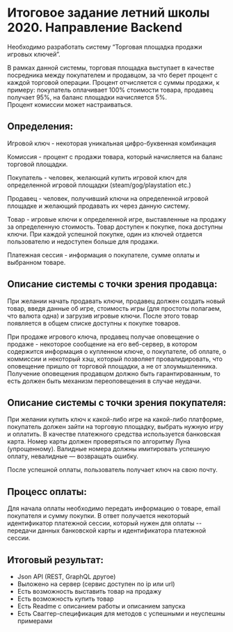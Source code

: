# Итоговое задание летний школы 2020. Направление Backend
Необходимо разработать систему “Торговая площадка продажи игровых ключей”.

В рамках данной системы, торговая площадка выступает в качестве посредника между покупателем и продавцом, за что берет процент с каждой торговой операции. 
Процент отчисляется с суммы продажи, к примеру: покупатель оплачивает 100% стоимости товара, продавец получает 95%, на баланс площадки начисляется 5%.  
Процент комиссии может настраиваться. 

## Определения: 
Игровой ключ - некоторая уникальная цифро-буквенная комбинация

Комиссия - процент с продажи товара, который начисляется на баланс торговой площадки.

Покупатель - человек, желающий купить игровой ключ для определенной игровой площадки (steam/gog/playstation etc.)

Продавец - человек, получивший ключи на определенной игровой площадке и желающий продавать их через данную систему.

Товар - игровые ключи к определенной игре, выставленные на продажу за определенную стоимость. Товар доступен к покупке, пока доступны ключи. При каждой успешной покупке, один из ключей отдается пользователю и недоступен больше для продажи.

Платежная сессия - информация о покупателе, сумме оплаты и выбранном товаре.

## Описание системы с точки зрения продавца:
При желании начать продавать ключи, продавец должен создать новый товар, введя данные об игре, стоимость игры (для простоты полагаем, что валюта одна) и загрузив игровые ключи. После этого товар появляется в общем списке доступны к покупке товаров. 

При продаже игрового ключа, продавец получае оповещение о продаже - некоторое сообщение на его веб-сервер, в котором содержится информация о купленном ключе, о покупателе, об оплате, о коммиссии и некоторый хэш, который позволяет провалидировать, что оповещение пришло от торговой площадки, а не от злоумышленника. Получение оповещения продавцом должно быть гарантированным, то есть должен быть механизм переоповещения в случае неудачи.

## Описание системы с точки зрения покупателя:
При желании купить ключ к какой-либо игре на какой-либо платформе, покупатель должен зайти на торговую площадку, выбрать нужную игру и оплатить. В качестве платежного средства используется банковская карта. Номер карты должен проверяться по алгоритму Луна (упрощенному). Валидные номера должны имитировать успешную оплату, невалидные — возвращать ошибку. 

После успешной оплаты, пользователь получает ключ на свою почту.

## Процесс оплаты:
Для начала оплаты необходимо передать информацию о товаре, email покупателя и сумму покупки. В ответ получается некоторый идентификатор платежной сессии, который нужен для оплаты -- передачи данных банковской карты и идентификатора платежной сессии.

## Итоговый результат:
- Json API (REST, GraphQL другое)
- Выложено на сервер (сервис доступен по ip или url)
- Есть возможность выставить товар на продажу
- Есть возможность купить товар
- Есть Readme с описанием работы и описанием запуска
- Есть Сваггер-спецификация для методов с успешными и неуспешны примерами

